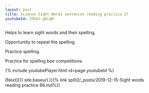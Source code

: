 ```yaml
---
layout: post
title: Science Sight Words sentences reading practice 27
youtubeId: lM2AJ-gOcqM
---
```

 
 
Helps to learn sight words and their spelling.

Opportunitiy to repeat the spelling. 

Practice spelling. 
 
Practice for spelling bee competitions. 
 
{% include youtubePlayer.html id=page.youtubeId %}
 
 

[Next]({{ site.baseurl }}{% link  split2/_posts/2019-12-15-Sight words reading practice 86.md%})
 
